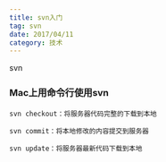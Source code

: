 ```yaml
---
title: svn入门
tag: svn
date: 2017/04/11
category: 技术
---
```



svn

### Mac上用命令行使用svn

``` shell
svn checkout：将服务器代码完整的下载到本地

svn commit：将本地修改的内容提交到服务器

svn update：将服务器最新代码下载到本地
```















